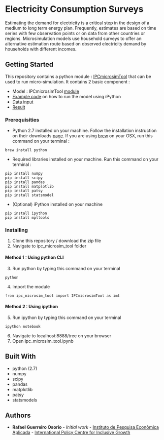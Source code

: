 # Electricity Consumption Surveys

Estimating the demand for electricity is a critical step in the design of a medium to long term energy plan. Frequently, estimates are based on time series with few observation points or on data from other countries or regions. Microsimulation models use household surveys to offer an alternative estimation route based on observed electricity demand by households with different incomes.

## Getting Started

This repository contains a python module : [IPCmicrosimTool](https://github.com/UN-DESA-Modelling/Electricity_Consumption_Surveys/blob/master/ipc_microsim_tool/ipc_microsim_tool.py) that can be used to run micro-simulation. It contains 2 basic component : 
* Model : IPCmicrosimTool [module](https://github.com/UN-DESA-Modelling/Electricity_Consumption_Surveys/blob/master/ipc_microsim_tool/ipc_microsim_tool.py)
* [Example code](https://github.com/UN-DESA-Modelling/Electricity_Consumption_Surveys/blob/master/ipc_microsim_tool/ipc_microsim_tool.ipynb) on how to run the model using iPython
* [Data input](https://github.com/UN-DESA-Modelling/Electricity_Consumption_Surveys/tree/master/ipc_microsim_tool/data)
* [Result](https://github.com/UN-DESA-Modelling/Electricity_Consumption_Surveys/tree/master/ipc_microsim_tool/result)

### Prerequisities

* Python 2.7 installed on your machine. Follow the installation instruction on their downloads [page](https://www.python.org/downloads/). If you are using [brew](http://brew.sh/) on your OSX, run this command on your terminal : 
```
brew install python
```
* Required libraries installed on your machine. Run this command on your terminal : 
```
pip install numpy
pip install scipy
pip install pandas
pip install matplotlib
pip install patsy
pip install statsmodel
```
* (Optional) iPython installed on your machine
```
pip install ipython
pip install mpltools
```

### Installing
1. Clone this repository / download the zip file
2. Navigate to ipc_microsim_tool folder

#### Method 1 : Using python CLI
3. Run python by typing this command on your terminal
```
python
```
4. Import the module
```
from ipc_microsim_tool import IPCmicrosimTool as imt
```
#### Method 2 : Using ipython
5. Run ipython by typing this command on your terminal
```
ipython notebook
```
6. Navigate to localhost:8888/tree on your browser
7. Open ipc_microsim_tool.ipynb


## Built With

* python (2.7)
* numpy
* scipy
* pandas
* matplotlib
* patsy
* statsmodels

## Authors

* **Rafael Guerreiro Osorio** - *Initial work* - [Instituto de Pesquisa Econômica Aplicada](www.ipea.gov.br) - [International Policy Centre for Inclusive Growth](www.ipc-undp.org)

